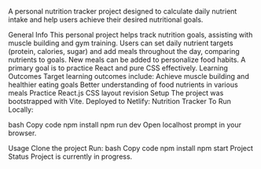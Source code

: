 A personal nutrition tracker project designed to calculate daily nutrient intake and help users achieve their desired nutritional goals.



General Info
This personal project helps track nutrition goals, assisting with muscle building and gym training.
Users can set daily nutrient targets (protein, calories, sugar) and add meals throughout the day, comparing nutrients to goals.
New meals can be added to personalize food habits.
A primary goal is to practice React and pure CSS effectively.
Learning Outcomes
Target learning outcomes include:
Achieve muscle building and healthier eating goals
Better understanding of food nutrients in various meals
Practice React.js
CSS layout revision
Setup
The project was bootstrapped with Vite.
Deployed to Netlify: Nutrition Tracker
To Run Locally:

bash
Copy code
npm install
npm run dev
Open localhost prompt in your browser.

Usage
Clone the project
Run:
bash
Copy code
npm install
npm start
Project Status
Project is currently in progress.